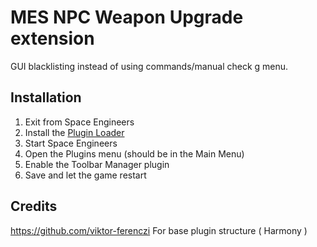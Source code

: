 # MES NPC Weapon Upgrade extension

GUI blacklisting instead of using commands/manual check g menu.

## Installation
1. Exit from Space Engineers
2. Install the [Plugin Loader](https://steamcommunity.com/sharedfiles/filedetails/?id=2407984968)
3. Start Space Engineers
4. Open the Plugins menu (should be in the Main Menu)
5. Enable the Toolbar Manager plugin
6. Save and let the game restart

## Credits
https://github.com/viktor-ferenczi 
For base plugin structure ( Harmony )